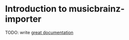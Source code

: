 # Introduction to musicbrainz-importer

TODO: write [great documentation](http://jacobian.org/writing/what-to-write/)
